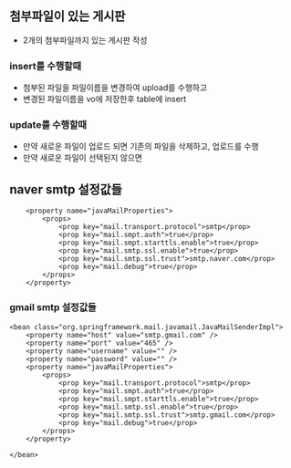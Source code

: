 ## 첨부파일이 있는 게시판
* 2개의 첨부파일까지 있는 게시판 작성

### insert를 수행할때
* 첨부된 파일을 파일이름을 변경하여 upload를 수행하고
* 변경된 파일이름을 vo에 저장한후 table에 insert

### update를 수행할때
* 만약 새로운 파일이 업로드 되면 
기존의 파일을 삭제하고, 업로드를 수행
* 만약 새로운 파일이 선택된지 않으면


## naver smtp 설정값들

		<property name="javaMailProperties">
			<props>
				<prop key="mail.transport.protocol">smtp</prop>
				<prop key="mail.smpt.auth">true</prop>
				<prop key="mail.smpt.starttls.enable">true</prop>
				<prop key="mail.smtp.ssl.enable">true</prop>
				<prop key="mail.smtp.ssl.trust">smtp.naver.com</prop>
				<prop key="mail.debug">true</prop>
			</props>
		</property>
		
### gmail smtp 설정값들

	<bean class="org.springframework.mail.javamail.JavaMailSenderImpl">
		<property name="host" value="smtp.gmail.com" />
		<property name="port" value="465" />
		<property name="username" value="" />
		<property name="password" value="" />
		<property name="javaMailProperties">
			<props>
				<prop key="mail.transport.protocol">smtp</prop>
				<prop key="mail.smpt.auth">true</prop>
				<prop key="mail.smpt.starttls.enable">true</prop>
				<prop key="mail.smtp.ssl.enable">true</prop>
				<prop key="mail.smtp.ssl.trust">smtp.gmail.com</prop>
				<prop key="mail.debug">true</prop>
			</props>
		</property>

	</bean>




